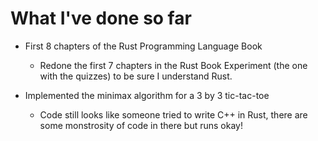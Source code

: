 # What I've done so far

- First 8 chapters of the Rust Programming Language Book
    - Redone the first 7 chapters in the Rust Book Experiment (the one with the quizzes) to be sure I understand Rust.

- Implemented the minimax algorithm for a 3 by 3 tic-tac-toe
    - Code still looks like someone tried to write C++ in Rust, there are some monstrosity of code in there but runs okay!

